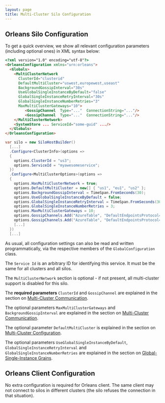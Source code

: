 ```yaml
---
layout: page
title: Multi-Cluster Silo Configuration
---
```


## Orleans Silo Configuration

To get a quick overview, we show all relevant configuration parameters (including optional ones) in XML syntax below:

```html
<?xml version="1.0" encoding="utf-8"?>
<OrleansConfiguration xmlns="urn:orleans">
  <Globals>
    <MultiClusterNetwork
      ClusterId="clusterid"
      DefaultMultiCluster="uswest,europewest,useast"
      BackgroundGossipInterval="30s"
      UseGlobalSingleInstanceByDefault="false"
      GlobalSingleInstanceRetryInterval="30s"
      GlobalSingleInstanceNumberRetries="3"
      MaxMultiClusterGateways="10">
         <GossipChannel  Type="..."  ConnectionString="..."/>      
         <GossipChannel  Type="..."  ConnectionString="..."/>      
    </MultiClusterNetwork>
    <SystemStore ... ServiceId="some-guid" .../>
  </Globals>
</OrleansConfiguration>
```

```csharp
var silo = new SiloHostBuilder()
  [...]
  .Configure<ClusterInfo>(options =>
  {
    options.ClusterId = "us3";
    options.ServiceId = "myawesomeservice";
  })
  .Configure<MultiClusterOptions>(options => 
  {
    options.HasMultiClusterNetwork = true;
    options.DefaultMultiCluster = new[] { "us1", "eu1", "us2" };
    options.BackgroundGossipInterval = TimeSpan.FromSeconds(30);
    options.UseGlobalSingleInstanceByDefault = false;
    options.GlobalSingleInstanceRetryInterval = TimeSpan.FromSeconds(30);
    options.GlobalSingleInstanceNumberRetries = 3;
    options.MaxMultiClusterGateways = 10;
    options.GossipChannels.Add("AzureTable", "DefaultEndpointsProtocol=https;AccountName=usa;AccountKey=...");
    options.GossipChannels.Add("AzureTable", "DefaultEndpointsProtocol=https;AccountName=europe;AccountKey=...")
    [...]
  })
  [...]
```

As usual, all configuration settings can also be read and written programmatically, via the respective members of the `GlobalConfiguration` class.


The `Service Id` is an arbitrary ID for identifying this service. It must be the same for all clusters and all silos. 

The `MultiClusterNetwork` section is optional - if not present, all multi-cluster support is disabled for this silo.

The **required parameters** `ClusterId` and `GossipChannel` are explained in the section on [Multi-Cluster Communication](GossipChannels.md).

The  optional parameters `MaxMultiClusterGateways` and `BackgroundGossipInterval`  are explained in the section on [Multi-Cluster Communication](GossipChannels.md).

The optional parameter `DefaultMultiCluster` is explained in the section on [Multi-Cluster Configuration](MultiClusterConfiguration.md).

The optional parameters `UseGlobalSingleInstanceByDefault`,  `GlobalSingleInstanceRetryInterval` and `GlobalSingleInstanceNumberRetries` are explained in the section on [Global-Single-Instance Grains](GlobalSingleInstance.md).


## Orleans Client Configuration

No extra configuration is required for Orleans client. The same client may not connect to silos in different clusters (the silo refuses the connection in that situation). 